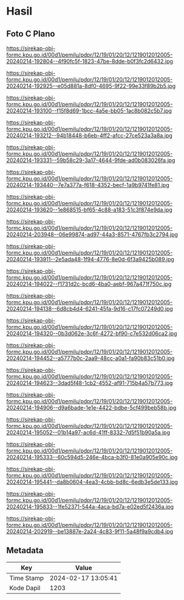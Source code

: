# Hasil

## Foto C Plano

https://sirekap-obj-formc.kpu.go.id/00d1/pemilu/pdpr/12/19/01/20/12/1219012012005-20240214-192804--4f90fc5f-1823-47be-8dde-b0f3fc2d6432.jpg

https://sirekap-obj-formc.kpu.go.id/00d1/pemilu/pdpr/12/19/01/20/12/1219012012005-20240214-192925--e05d881a-8df0-4695-9f22-99e33f89b2b5.jpg

https://sirekap-obj-formc.kpu.go.id/00d1/pemilu/pdpr/12/19/01/20/12/1219012012005-20240214-193100--f15f8d69-1bcc-4a5e-bb05-1ac8b082c5b7.jpg

https://sirekap-obj-formc.kpu.go.id/00d1/pemilu/pdpr/12/19/01/20/12/1219012012005-20240214-193212--94b18448-b6eb-4ff2-afcc-27ce523a3a8a.jpg

https://sirekap-obj-formc.kpu.go.id/00d1/pemilu/pdpr/12/19/01/20/12/1219012012005-20240214-193331--59b58c29-3a17-4644-9fde-ad0b083026fa.jpg

https://sirekap-obj-formc.kpu.go.id/00d1/pemilu/pdpr/12/19/01/20/12/1219012012005-20240214-193440--7e7a377a-f618-4352-becf-1a9b9741fe81.jpg

https://sirekap-obj-formc.kpu.go.id/00d1/pemilu/pdpr/12/19/01/20/12/1219012012005-20240214-193620--1e868515-bf65-4c88-a183-51c3f874e9da.jpg

https://sirekap-obj-formc.kpu.go.id/00d1/pemilu/pdpr/12/19/01/20/12/1219012012005-20240214-203948--06e99874-ad97-44a3-8571-4767fb3c2794.jpg

https://sirekap-obj-formc.kpu.go.id/00d1/pemilu/pdpr/12/19/01/20/12/1219012012005-20240214-193911--2e5ada48-1f94-4776-8e0d-6f3a9425b089.jpg

https://sirekap-obj-formc.kpu.go.id/00d1/pemilu/pdpr/12/19/01/20/12/1219012012005-20240214-194022--f1731d2c-bcd6-4ba0-aebf-967a471f750c.jpg

https://sirekap-obj-formc.kpu.go.id/00d1/pemilu/pdpr/12/19/01/20/12/1219012012005-20240214-194138--6d8cb4d4-6241-45fa-9d16-c17fc07249d0.jpg

https://sirekap-obj-formc.kpu.go.id/00d1/pemilu/pdpr/12/19/01/20/12/1219012012005-20240214-194320--0b3d062e-3c6f-4272-bf90-c7e532d06ca2.jpg

https://sirekap-obj-formc.kpu.go.id/00d1/pemilu/pdpr/12/19/01/20/12/1219012012005-20240214-194452--a5777b0c-2aa9-48cc-a0a1-fa90b83c51b0.jpg

https://sirekap-obj-formc.kpu.go.id/00d1/pemilu/pdpr/12/19/01/20/12/1219012012005-20240214-194623--3dad5f48-1cb2-4552-af91-715b4a57b773.jpg

https://sirekap-obj-formc.kpu.go.id/00d1/pemilu/pdpr/12/19/01/20/12/1219012012005-20240214-194906--d9a6bade-1e1e-4422-bdbe-5cf499beb58b.jpg

https://sirekap-obj-formc.kpu.go.id/00d1/pemilu/pdpr/12/19/01/20/12/1219012012005-20240214-195052--01b14a97-ac6d-41ff-8332-7d5f51b90a5a.jpg

https://sirekap-obj-formc.kpu.go.id/00d1/pemilu/pdpr/12/19/01/20/12/1219012012005-20240214-195333--60c594d5-246e-4bca-b3f0-81e0a905e90c.jpg

https://sirekap-obj-formc.kpu.go.id/00d1/pemilu/pdpr/12/19/01/20/12/1219012012005-20240214-195441--da8b0604-4ea3-4cbb-bd8c-6edb3e5de133.jpg

https://sirekap-obj-formc.kpu.go.id/00d1/pemilu/pdpr/12/19/01/20/12/1219012012005-20240214-195833--1fe52371-544a-4aca-bd7a-e02ed5f2436a.jpg

https://sirekap-obj-formc.kpu.go.id/00d1/pemilu/pdpr/12/19/01/20/12/1219012012005-20240214-202919--be13887e-2a24-4c83-9f11-5a48f9a9cdb4.jpg


## Metadata

| Key        | Value               |
| ---------- | ------------------- |
| Time Stamp | 2024-02-17 13:05:41 |
| Kode Dapil | 1203                |



